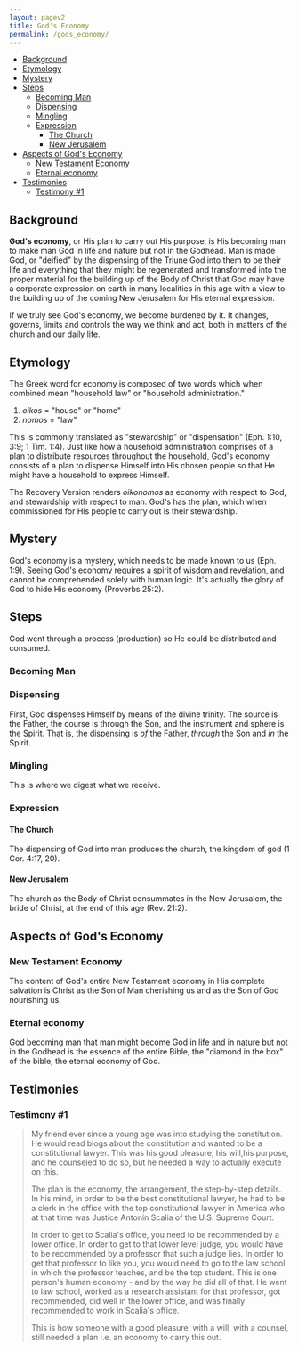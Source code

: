 ```yaml
---
layout: pagev2
title: God's Economy
permalink: /gods_economy/
---
```

- [Background](#background)
- [Etymology](#etymology)
- [Mystery](#mystery)
- [Steps](#steps)
  - [Becoming Man](#becoming-man)
  - [Dispensing](#dispensing)
  - [Mingling](#mingling)
  - [Expression](#expression)
    - [The Church](#the-church)
    - [New Jerusalem](#new-jerusalem)
- [Aspects of God's Economy](#aspects-of-gods-economy)
  - [New Testament Economy](#new-testament-economy)
  - [Eternal economy](#eternal-economy)
- [Testimonies](#testimonies)
  - [Testimony #1](#testimony-1)

## Background

**God's economy**, or His plan to carry out His purpose, is His becoming man to make man God in life and nature but not in the Godhead. Man is made God, or "deified" by the dispensing of the Triune God into them to be their life and everything that they might be regenerated and transformed into the proper material for the building up of the Body of Christ that God may have a corporate expression on earth in many localities in this age with a view to the building up of the coming New Jerusalem for His eternal expression.

If we truly see God's economy, we become burdened by it. It changes, governs, limits and controls the way we think and act, both in matters of the church and our daily life.

## Etymology

The Greek word for economy is composed of two words which when combined mean "household law" or "household administration."

1. *oikos* = "house" or "home"
2. *nomos* = "law"

This is commonly translated as "stewardship" or "dispensation" (Eph. 1:10, 3:9; 1 Tim. 1:4).
Just like how a household administration comprises of a plan to distribute resources throughout the household, God's economy consists of a plan to dispense Himself into His chosen people so that He might have a household to express Himself.

The Recovery Version renders *oikonomos* as economy with respect to God, and stewardship with respect to man. God's has the plan, which when commissioned for His people to carry out is their stewardship. 

## Mystery

God's economy is a mystery, which needs to be made known to us (Eph. 1:9). Seeing God's economy requires a spirit of wisdom and revelation, and cannot be comprehended solely with human logic. It's actually the glory of God to hide His economy (Proverbs 25:2). 

## Steps

God went through a process (production) so He could be distributed and consumed.

### Becoming Man

### Dispensing

First, God dispenses Himself by means of the divine trinity. The source is the Father, the course is through the Son, and the instrument and sphere is the Spirit. That is, the dispensing is *of* the Father, *through* the Son and *in* the Spirit.

### Mingling

This is where we digest what we receive.

### Expression

#### The Church

The dispensing of God into man produces the church, the kingdom of god (1 Cor. 4:17, 20). 

#### New Jerusalem

The church as the Body of Christ consummates in the New Jerusalem, the bride of Christ, at the end of this age (Rev. 21:2).

## Aspects of God's Economy

### New Testament Economy

The content of God's entire New Testament economy in His complete salvation is Christ as the Son of Man cherishing us and as the Son of God nourishing us.

### Eternal economy 

God becoming man that man might become God in life and in nature but not in the Godhead is the essence of the entire Bible, the "diamond in the box" of the bible, the eternal economy of God.

## Testimonies

### Testimony #1

>My friend ever since a young age was into studying the constitution. He would read blogs about the constitution and wanted to be a constitutional lawyer. This was his good pleasure, his will,his purpose, and he counseled to do so, but he needed a way to actually execute on this.
>
>The plan is the economy, the arrangement, the step-by-step details. In his mind, in order to be the best constitutional lawyer, he had to be a clerk in the office with the top constitutional lawyer in America who at that time was Justice Antonin Scalia of the U.S. Supreme Court.
>
>In order to get to Scalia's office, you need to be recommended by a lower office. In order to get to that lower level judge, you would have to be recommended by a professor that such a judge lies. In order to get that professor to like you, you would need to go to the law school in which the professor teaches, and be the top student. This is one person's human economy - and by the way he did all of that. He went to law school, worked as a research assistant for that professor, got recommended, did well in the lower office, and was finally recommended to work in Scalia's office.
>
>This is how someone with a good pleasure, with a will, with a counsel, still needed a plan i.e. an economy to carry this out.